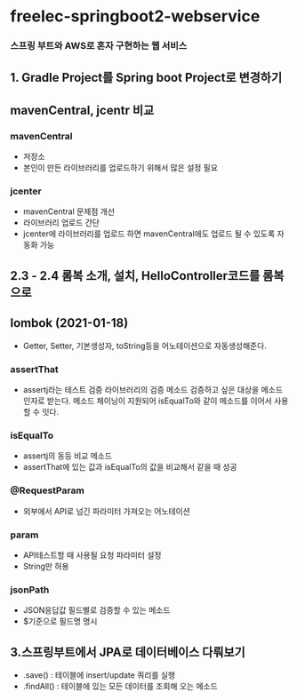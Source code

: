 # freelec-springboot2-webservice
### 스프링 부트와 AWS로 혼자 구현하는 웹 서비스
## 1. Gradle Project를 Spring boot Project로 변경하기

## mavenCentral, jcentr 비교
### mavenCentral
- 저장소
- 본인이 만든 라이브러리를 업로드하기 위해서 많은 설정 필요
### jcenter
- mavenCentral 문제점 개선
- 라이브러리 업로드 간단 
- jcenter에 라이브러리를 업로드 하면 mavenCentral에도 업로드 될 수 있도록 자동화 가능

## 2.3 - 2.4 롬복 소개, 설치, HelloController코드를 롬복으로 
## lombok (2021-01-18)
- Getter, Setter, 기본생성자, toString등을 어노테이션으로 자동생성해준다.
### assertThat
- assertj라는 테스트 검증 라이브러리의 검증 메소드
  검증하고 싶은 대상을 메소드 인자로 받는다.
  메소드 체이닝이 지원되어 isEqualTo와 같이 메소드를 이어서 사용할 수 잇다.
### isEqualTo
- assertj의 동등 비교 메소드
- assertThat에 있는 값과 isEqualTo의 값을 비교해서 같을 때 성공
### @RequestParam
- 외부에서 API로 넘긴 파라미터 가져오는 어노테이션
### param
- API테스트할 때 사용될 요청 파라미터 설정
- String만 허용
### jsonPath 
- JSON응답값 필드별로 검증할 수 있는 메소드
- $기준으로 필드명 명시

## 3.스프링부트에서 JPA로 데이터베이스 다뤄보기
- .save() : 테이블에 insert/update 쿼리를 실행
- .findAll() : 테이블에 있는 모든 데이터를 조회해 오는 메소드
